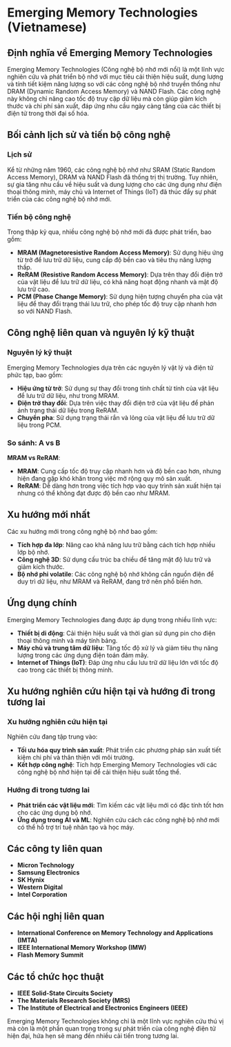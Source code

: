 # Emerging Memory Technologies (Vietnamese)

## Định nghĩa về Emerging Memory Technologies

Emerging Memory Technologies (Công nghệ bộ nhớ mới nổi) là một lĩnh vực nghiên cứu và phát triển bộ nhớ với mục tiêu cải thiện hiệu suất, dung lượng và tính tiết kiệm năng lượng so với các công nghệ bộ nhớ truyền thống như DRAM (Dynamic Random Access Memory) và NAND Flash. Các công nghệ này không chỉ nâng cao tốc độ truy cập dữ liệu mà còn giúp giảm kích thước và chi phí sản xuất, đáp ứng nhu cầu ngày càng tăng của các thiết bị điện tử trong thời đại số hóa.

## Bối cảnh lịch sử và tiến bộ công nghệ

### Lịch sử

Kể từ những năm 1960, các công nghệ bộ nhớ như SRAM (Static Random Access Memory), DRAM và NAND Flash đã thống trị thị trường. Tuy nhiên, sự gia tăng nhu cầu về hiệu suất và dung lượng cho các ứng dụng như điện thoại thông minh, máy chủ và Internet of Things (IoT) đã thúc đẩy sự phát triển của các công nghệ bộ nhớ mới.

### Tiến bộ công nghệ

Trong thập kỷ qua, nhiều công nghệ bộ nhớ mới đã được phát triển, bao gồm:

- **MRAM (Magnetoresistive Random Access Memory)**: Sử dụng hiệu ứng từ trở để lưu trữ dữ liệu, cung cấp độ bền cao và tiêu thụ năng lượng thấp.
- **ReRAM (Resistive Random Access Memory)**: Dựa trên thay đổi điện trở của vật liệu để lưu trữ dữ liệu, có khả năng hoạt động nhanh và mật độ lưu trữ cao.
- **PCM (Phase Change Memory)**: Sử dụng hiện tượng chuyển pha của vật liệu để thay đổi trạng thái lưu trữ, cho phép tốc độ truy cập nhanh hơn so với NAND Flash.

## Công nghệ liên quan và nguyên lý kỹ thuật

### Nguyên lý kỹ thuật

Emerging Memory Technologies dựa trên các nguyên lý vật lý và điện tử phức tạp, bao gồm:

- **Hiệu ứng từ trở**: Sử dụng sự thay đổi trong tính chất từ tính của vật liệu để lưu trữ dữ liệu, như trong MRAM.
- **Điện trở thay đổi**: Dựa trên việc thay đổi điện trở của vật liệu để phản ánh trạng thái dữ liệu trong ReRAM.
- **Chuyển pha**: Sử dụng trạng thái rắn và lỏng của vật liệu để lưu trữ dữ liệu trong PCM.

### So sánh: A vs B

**MRAM vs ReRAM**:

- **MRAM**: Cung cấp tốc độ truy cập nhanh hơn và độ bền cao hơn, nhưng hiện đang gặp khó khăn trong việc mở rộng quy mô sản xuất.
- **ReRAM**: Dễ dàng hơn trong việc tích hợp vào quy trình sản xuất hiện tại nhưng có thể không đạt được độ bền cao như MRAM.

## Xu hướng mới nhất

Các xu hướng mới trong công nghệ bộ nhớ bao gồm:

- **Tích hợp đa lớp**: Nâng cao khả năng lưu trữ bằng cách tích hợp nhiều lớp bộ nhớ.
- **Công nghệ 3D**: Sử dụng cấu trúc ba chiều để tăng mật độ lưu trữ và giảm kích thước.
- **Bộ nhớ phi volatile**: Các công nghệ bộ nhớ không cần nguồn điện để duy trì dữ liệu, như MRAM và ReRAM, đang trở nên phổ biến hơn.

## Ứng dụng chính

Emerging Memory Technologies đang được áp dụng trong nhiều lĩnh vực:

- **Thiết bị di động**: Cải thiện hiệu suất và thời gian sử dụng pin cho điện thoại thông minh và máy tính bảng.
- **Máy chủ và trung tâm dữ liệu**: Tăng tốc độ xử lý và giảm tiêu thụ năng lượng trong các ứng dụng điện toán đám mây.
- **Internet of Things (IoT)**: Đáp ứng nhu cầu lưu trữ dữ liệu lớn với tốc độ cao trong các thiết bị thông minh.

## Xu hướng nghiên cứu hiện tại và hướng đi trong tương lai

### Xu hướng nghiên cứu hiện tại

Nghiên cứu đang tập trung vào:

- **Tối ưu hóa quy trình sản xuất**: Phát triển các phương pháp sản xuất tiết kiệm chi phí và thân thiện với môi trường.
- **Kết hợp công nghệ**: Tích hợp Emerging Memory Technologies với các công nghệ bộ nhớ hiện tại để cải thiện hiệu suất tổng thể.

### Hướng đi trong tương lai

- **Phát triển các vật liệu mới**: Tìm kiếm các vật liệu mới có đặc tính tốt hơn cho các ứng dụng bộ nhớ.
- **Ứng dụng trong AI và ML**: Nghiên cứu cách các công nghệ bộ nhớ mới có thể hỗ trợ trí tuệ nhân tạo và học máy.

## Các công ty liên quan

- **Micron Technology**
- **Samsung Electronics**
- **SK Hynix**
- **Western Digital**
- **Intel Corporation**

## Các hội nghị liên quan

- **International Conference on Memory Technology and Applications (IMTA)**
- **IEEE International Memory Workshop (IMW)**
- **Flash Memory Summit**

## Các tổ chức học thuật

- **IEEE Solid-State Circuits Society**
- **The Materials Research Society (MRS)**
- **The Institute of Electrical and Electronics Engineers (IEEE)**

Emerging Memory Technologies không chỉ là một lĩnh vực nghiên cứu thú vị mà còn là một phần quan trọng trong sự phát triển của công nghệ điện tử hiện đại, hứa hẹn sẽ mang đến nhiều cải tiến trong tương lai.